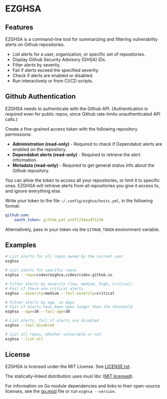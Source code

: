 # EZGHSA

## Features

EZGHSA is a command-line tool for summarizing and filtering vulnerability alerts on Github repositories.

* List alerts for a user, organization, or specific set of repositories.
* Display Github Security Advisory (GHSA) IDs.
* Filter alerts by severity.
* Fail if alerts exceed the specified severity.
* Check if alerts are enabled or disabled.
* Run interactively or from CI/CD scripts.

## Github Authentication

EZGHSA needs to authenticate with the Github API. (Authentication is required even for public repos,
since Github rate-limits unauthenticated API calls.)

Create a fine-grained access token with the following repository permissions:

* **Administration (read-only)** - Required to check if Dependabot alerts are enabled on the repository.
* **Dependabot alerts (read-only)** - Required to retrieve the alert information.
* **Metadata (read-only)** - Required to get general status info about the Github repository.

You can allow the token to access all your repositories, or limit it to specific ones.
EZGHSA will retrieve alerts from all repositories you give it access to, and ignore everything else.

Write your token to the file `~/.config/ezghsa/hosts.yml`, in the following format:

```yml
github.com:
    oauth_token: github_pat_asdf1234asdf1234
```

Alternatively, pass in your token via the `GITHUB_TOKEN` environment variable.

## Examples

```sh
# List alerts for all repos owned by the current user
ezghsa

# List alerts for specific repos
ezghsa --repo=csdev/ezghsa,csdev/csdev.github.io

# Filter alerts by severity (low, medium, high, critical)
# Fail if there are critical alerts
ezghsa --severity=medium --fail-severity=critical

# Filter alerts by age, in days
# Fail if alerts have been open longer than the threshold
ezghsa --age=30 --fail-age=30

# List alerts, fail if alerts are disabled
ezghsa --fail-disabled

# List all repos, whether vulnerable or not
ezghsa --list-all
```

## License

EZGHSA is licensed under the MIT License. See [LICENSE.txt](LICENSE.txt).

The statically-linked distribution uses musl libc
([MIT licensed](https://git.musl-libc.org/cgit/musl/tree/COPYRIGHT)).

For information on Go module dependencies and links to their open-source licenses,
see the [go.mod](go.mod) file or run `ezghsa --version`.
